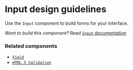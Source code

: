 # Input design guidelines
Use the `Input` component to build forms for your interface.

_Want to build this component?_ Read [`Input` documentation](#)

<!-- STORY -->

### Related components
- [`Field`](https://consensys.github.io/rimble-ui/?path=/story/form-field-component--field)
- [`HTML 5 Validation`](https://consensys.github.io/rimble-ui/?path=/story/form-form-validation--html-5-validation)
